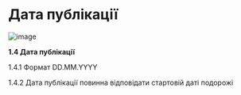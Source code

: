 # Дата публікації

<img src="https://github.com/scholokov/long-travel-2/assets/22824947/17353997-dde6-4e8f-aa03-b64f4c072492" alt="image" data-size="original">

**1.4 Дата публікації**

1.4.1 Формат DD.MM.YYYY

1.4.2 Дата публікації повинна відповідати стартовій даті подорожі
